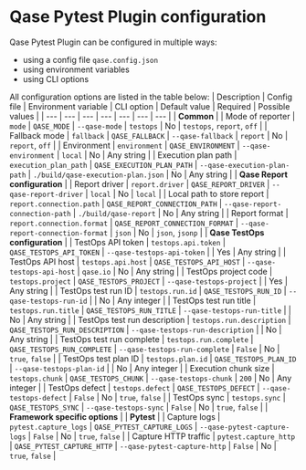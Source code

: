 # Qase Pytest Plugin configuration

Qase Pytest Plugin can be configured in multiple ways:
 - using a config file `qase.config.json`
 - using environment variables
 - using CLI options

All configuration options are listed in the table below:
| Description | Config file | Environment variable | CLI option | Default value | Required | Possible values |
| --- | --- | --- | --- | --- | --- | --- |
| **Common** |
| Mode of reporter | `mode` | `QASE_MODE` | `--qase-mode` | `testops` | No | `testops`, `report`, `off` |
| Fallback mode | `fallback` | `QASE_FALLBACK` | `--qase-fallback` | `report` | No | `report`, `off` |
| Environment | `environment` | `QASE_ENVIRONMENT` | `--qase-environment` | `local` | No | Any string |
| Execution plan path | `execution_plan_path` | `QASE_EXECUTION_PLAN_PATH` | `--qase-execution-plan-path` | `./build/qase-execution-plan.json` | No | Any string |
| **Qase Report configuration** |
| Report driver | `report.driver` | `QASE_REPORT_DRIVER` | `--qase-report-driver` | `local` | No | `local` |
| Local path to store report | `report.connection.path` | `QASE_REPORT_CONNECTION_PATH` | `--qase-report-connection-path` | `./build/qase-report` | No | Any string |
| Report format | `report.connection.format` | `QASE_REPORT_CONNECTION_FORMAT` | `--qase-report-connection-format` | `json` | No | `json`, `jsonp` |
| **Qase TestOps configuration** |
| TestOps API token | `testops.api.token` | `QASE_TESTOPS_API_TOKEN` | `--qase-testops-api-token` |  | Yes | Any string |
| TestOps API host | `testops.api.host` | `QASE_TESTOPS_API_HOST` | `--qase-testops-api-host` | `qase.io` | No | Any string |
| TestOps project code | `testops.project` | `QASE_TESTOPS_PROJECT` | `--qase-testops-project` |  | Yes | Any string |
| TestOps test run ID | `testops.run.id` | `QASE_TESTOPS_RUN_ID` | `--qase-testops-run-id` |  | No | Any integer |
| TestOps test run title | `testops.run.title` | `QASE_TESTOPS_RUN_TITLE` | `--qase-testops-run-title` |  | No | Any string |
| TestOps test run description | `testops.run.description` | `QASE_TESTOPS_RUN_DESCRIPTION` | `--qase-testops-run-description` |  | No | Any string |
| TestOps test run complete | `testops.run.complete` | `QASE_TESTOPS_RUN_COMPLETE` | `--qase-testops-run-complete` | `False` | No | `true`, `false` |
| TestOps test plan ID | `testops.plan.id` | `QASE_TESTOPS_PLAN_ID` | `--qase-testops-plan-id` |  | No | Any integer |
| Execution chunk size | `testops.chunk` | `QASE_TESTOPS_CHUNK` | `--qase-testops-chunk` | `200` | No | Any integer |
| TestOps defect | `testops.defect` | `QASE_TESTOPS_DEFECT` | `--qase-testops-defect` | `False` | No | `true`, `false` |
| TestOps sync | `testops.sync` | `QASE_TESTOPS_SYNC` | `--qase-testops-sync` | `False` | No | `true`, `false` |
| **Framework specific options** |
| **Pytest** |
| Capture logs | `pytest.capture_logs` | `QASE_PYTEST_CAPTURE_LOGS` | `--qase-pytest-capture-logs` | `False` | No | `true`, `false` |
| Capture HTTP traffic | `pytest.capture_http` | `QASE_PYTEST_CAPTURE_HTTP` | `--qase-pytest-capture-http` | `False` | No | `true`, `false` |
